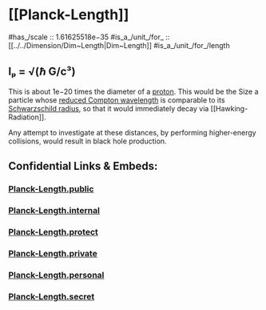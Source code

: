 
# [[Planck-Length]] 

#has_/scale :: 1.61625518e−35
#is_a_/unit_/for_ :: [[../../Dimension/Dim~Length|Dim~Length]] 
#is_a_/unit_/for_/length 

## lₚ = √(ℏ G/c³) 

This is about 1e−20 times the diameter of a [proton](https://en.wikipedia.org/wiki/Proton "Proton"). 
This would be the Size a particle whose [reduced Compton wavelength](https://en.wikipedia.org/wiki/Reduced_Compton_wavelength "Reduced Compton wavelength") 
is comparable to its [Schwarzschild radius](https://en.wikipedia.org/wiki/Schwarzschild_radius), 
so that it would immediately decay via [[Hawking-Radiation]].

Any attempt to investigate at these distances, 
by performing higher-energy collisions, 
would result in black hole production. 


## Confidential Links & Embeds: 

### [Planck-Length.public](/_public\Unit\Planck-Unit/Planck-Length.public.md) 

### [Planck-Length.internal](/_internal\Unit\Planck-Unit/Planck-Length.internal.md) 

### [Planck-Length.protect](/_protect\Unit\Planck-Unit/Planck-Length.protect.md) 

### [Planck-Length.private](/_private\Unit\Planck-Unit/Planck-Length.private.md) 

### [Planck-Length.personal](/_personal\Unit\Planck-Unit/Planck-Length.personal.md) 

### [Planck-Length.secret](/_secret\Unit\Planck-Unit/Planck-Length.secret.md)

